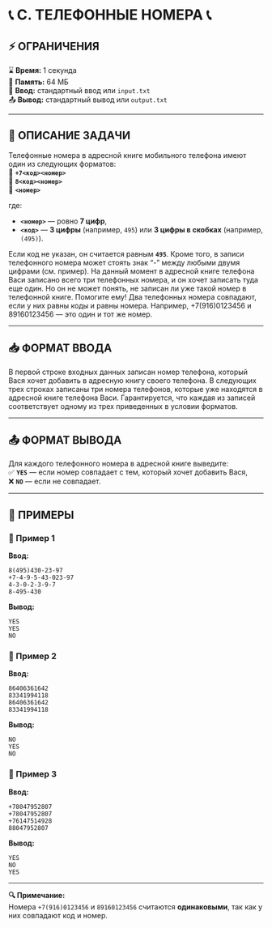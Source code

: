 # 📞 **C. ТЕЛЕФОННЫЕ НОМЕРА** 📞  
## ⚡ ОГРАНИЧЕНИЯ
⌛ **Время:** 1 секунда  
💽 **Память:** 64 МБ  
📩 **Ввод:** стандартный ввод или `input.txt`  
📤 **Вывод:** стандартный вывод или `output.txt`  

---

## 📌 **ОПИСАНИЕ ЗАДАЧИ**  
Телефонные номера в адресной книге мобильного телефона имеют один из следующих форматов:  
🔹 **`+7<код><номер>`**  
🔹 **`8<код><номер>`**  
🔹 **`<номер>`**  

где:  
- **`<номер>`** — ровно **7 цифр**,  
- **`<код>`** — **3 цифры** (например, `495`) или **3 цифры в скобках** (например, `(495)`).  

Если код не указан, он считается равным **`495`**. Кроме того, в записи телефонного номера может стоять знак “-” между любыми двумя цифрами (см. пример).
На данный момент в адресной книге телефона Васи записано всего три телефонных номера, и он хочет записать туда еще один. Но он не может понять, не записан ли уже такой номер в телефонной книге.
Помогите ему! Два телефонных номера совпадают, если у них равны коды и равны номера. Например, +7(916)0123456 и 89160123456 — это один и тот же номер.

---

## 📥 **ФОРМАТ ВВОДА**  
В первой строке входных данных записан номер телефона, который Вася хочет добавить в адресную книгу своего телефона. В следующих трех строках записаны три номера телефонов, которые уже находятся в адресной книге телефона Васи.
Гарантируется, что каждая из записей соответствует одному из трех приведенных в условии форматов.

---

## 📤 **ФОРМАТ ВЫВОДА**  
Для каждого телефонного номера в адресной книге выведите:  
✅ **`YES`** — если номер совпадает с тем, который хочет добавить Вася,  
❌ **`NO`** — если не совпадает.  

---

## 🧪 **ПРИМЕРЫ**  
### 📝 Пример 1 
**Ввод:**  
```
8(495)430-23-97
+7-4-9-5-43-023-97
4-3-0-2-3-9-7
8-495-430
```  
**Вывод:**  
```
YES
YES
NO
```  

### 📝 Пример 2  
**Ввод:**  
```
86406361642
83341994118
86406361642
83341994118
```  
**Вывод:**  
```
NO
YES
NO
```  

### 📝 Пример 3
**Ввод:**  
```
+78047952807
+78047952807
+76147514928
88047952807
```  
**Вывод:**  
```
YES
NO
YES
```  

--- 

**🔍 Примечание:**  
Номера `+7(916)0123456` и `89160123456` считаются **одинаковыми**, так как у них совпадают код и номер.
